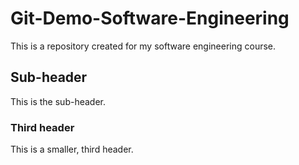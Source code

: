 # Git-Demo-Software-Engineering

This is a repository created for my software engineering course.

## Sub-header
This is the sub-header.

### Third header
This is a smaller, third header.